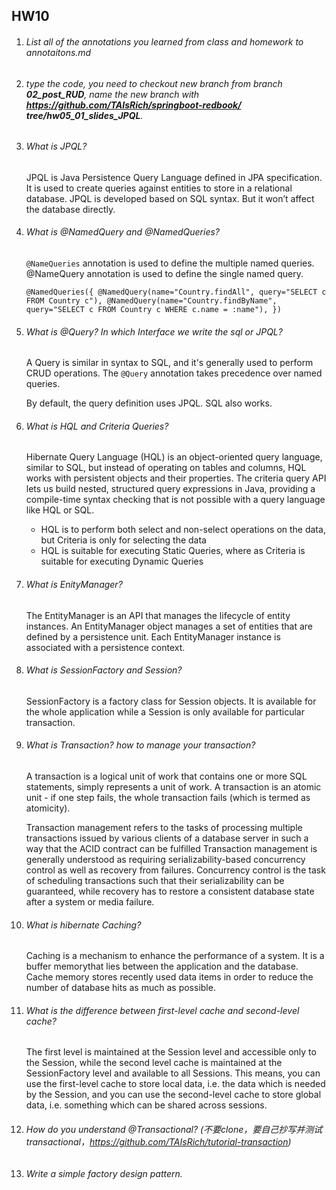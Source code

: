 ## HW10

1. ###### *List all of the annotations you learned from class and homework to annotaitons.md*

2. ###### *type the code, you need to checkout new branch from branch **02_post_RUD**, name the new branch with **https://github.com/TAIsRich/springboot-redbook/ tree/hw05_01_slides_JPQL**.*

3. ###### *What is JPQL?*

   JPQL is Java Persistence Query Language defined in JPA specification. It is used to create queries against entities to store in a relational database. JPQL is developed based on SQL syntax. But it won’t affect the database directly.

4. ###### *What is @NamedQuery and @NamedQueries?*

   `@NameQueries` annotation is used to define the multiple named queries. @NameQuery annotation is used to define the single named query.

   `@NamedQueries({ @NamedQuery(name="Country.findAll", query="SELECT c FROM Country c"), @NamedQuery(name="Country.findByName", query="SELECT c FROM Country c WHERE c.name = :name"), })`

5. ###### *What is @Query? In which Interface we write the sql or JPQL?*

   A Query is similar in syntax to SQL, and it's generally used to perform CRUD operations. The `@Query` annotation takes precedence over named queries.

   By default, the query definition uses JPQL. SQL also works.

6. ###### *What is HQL and Criteria Queries?*

   Hibernate Query Language (HQL) is an object-oriented query language, similar to SQL, but instead of operating on tables and columns, HQL works with persistent objects and their properties. The criteria query API lets us build nested, structured query expressions in Java, providing a compile-time syntax checking that is not possible with a query language like HQL or SQL.

   - HQL is to perform both select and non-select operations on the data, but Criteria is only for selecting the data
   - HQL is suitable for executing Static Queries, where as Criteria is suitable for executing Dynamic Queries

7. ###### *What is EnityManager?*

   The EntityManager is an API that manages the lifecycle of entity instances. An EntityManager object manages a set of entities that are defined by a persistence unit. Each EntityManager instance is associated with a persistence context.

8. ###### *What is SessionFactory and Session?*

   SessionFactory is a factory class for Session objects. It is available for the whole application while a Session is only available for particular transaction.

9. ###### *What is Transaction? how to manage your transaction?*

   A transaction is a logical unit of work that contains one or more SQL statements, simply represents a unit of work. A transaction is an atomic unit - if one step fails, the whole transaction fails (which is termed as atomicity).

   Transaction management refers to the tasks of processing multiple transactions issued by various clients of a database server in such a way that the ACID contract can be fulfilled Transaction management is generally understood as requiring serializability-based concurrency control as well as recovery from failures. Concurrency control is the task of scheduling transactions such that their serializability can be guaranteed, while recovery has to restore a consistent database state after a system or media failure.

10. ###### *What is hibernate Caching?*

    Caching is a mechanism to enhance the performance of a system. It is a buffer memorythat lies between the application and the database. Cache memory stores recently used data items in order to reduce the number of database hits as much as possible.

11. ###### *What is the difference between first-level cache and second-level cache?*

    The first level is maintained at the Session level and accessible only to the Session, while the second level cache is maintained at the SessionFactory level and available to all Sessions. This means, you can use the first-level cache to store local data, i.e. the data which is needed by the Session, and you can use the second-level cache to store global data, i.e. something which can be shared across sessions.

12. ###### *How do you understand @Transactional? (不要clone，要自己抄写并测试transactional，https://github.com/TAIsRich/tutorial-transaction)*

13. ###### *Write a simple factory design pattern.*